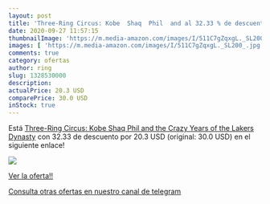 ```yaml
---
layout: post
title: 'Three-Ring Circus: Kobe  Shaq  Phil  and al 32.33 % de descuento'
date: 2020-09-27 11:57:15
thumbnailImage: 'https://m.media-amazon.com/images/I/511C7gZqxgL._SL200_.jpg'
images: [ 'https://m.media-amazon.com/images/I/511C7gZqxgL._SL200_.jpg' ]
comments: true
category: ofertas
author: ring
slug: 1328530000
description:
actualPrice: 20.3 USD
comparePrice: 30.0 USD
inStock: true
---
```


Está [Three-Ring Circus: Kobe  Shaq  Phil  and the Crazy Years of the Lakers Dynasty](https://www.amazon.com/dp/1328530000/?tag=redken08-20) con 32.33 de descuento por 20.3 USD (original: 30.0 USD) en el siguiente enlace!

[![](https://m.media-amazon.com/images/I/511C7gZqxgL._SL200_.jpg)](https://www.amazon.com/dp/1328530000/?tag=redken08-20)

[Ver la oferta!!](https://www.amazon.com/dp/1328530000/?tag=redken08-20)

[Consulta otras ofertas en nuestro canal de telegram](https://t.me/s/ofertas25)
